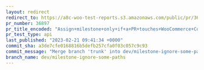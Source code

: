 ```yaml
---
layout: redirect
redirect_to: https://a8c-woo-test-reports.s3.amazonaws.com/public/pr/36897/api/index.html
pr_number: 36897
pr_title_encoded: "Assign+milestone+only+if+a+PR+touches+WooCommerce+Core"
pr_test_type: api
last_published: "2023-02-21 09:41:34 +0000"
commit_sha: a3de7cfe0168816b5defb257cfa0f03c057c9c93
commit_message: "Merge branch 'trunk' into dev/milestone-ignore-some-paths"
branch_name: dev/milestone-ignore-some-paths
---
```

